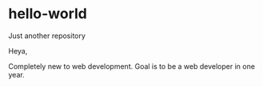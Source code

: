 hello-world
===========

Just another repository

Heya,

Completely new to web development. Goal is to be a web developer in one year.
